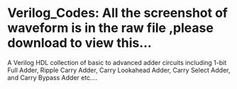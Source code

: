 # Verilog_Codes: All the screenshot of waveform is in the raw file ,please download to view this...
A Verilog HDL collection of basic to advanced adder circuits including 1-bit Full Adder, Ripple Carry Adder, Carry Lookahead Adder, Carry Select Adder, and Carry Bypass Adder etc....
